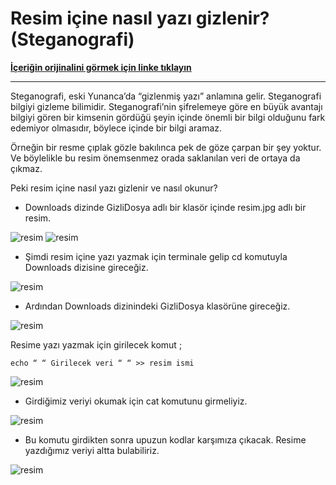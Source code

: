 # Resim içine nasıl yazı gizlenir? (Steganografi)

**[İçeriğin orijinalini görmek için linke tıklayın](https://medium.com/@aysenurdgyl/resim-i%C3%A7ine-nas%C4%B1l-yaz%C4%B1-gizlenir-steganografi-fbd1574fd9b6)**

---

Steganografi, eski Yunanca’da “gizlenmiş yazı” anlamına gelir. Steganografi bilgiyi gizleme bilimidir. Steganografi’nin şifrelemeye göre en büyük avantajı bilgiyi gören bir kimsenin gördüğü şeyin içinde önemli bir bilgi olduğunu fark edemiyor olmasıdır, böylece içinde bir bilgi aramaz.

Örneğin bir resme çıplak gözle bakılınca pek de göze çarpan bir şey yoktur. Ve böylelikle bu resim önemsenmez orada saklanılan veri de ortaya da çıkmaz.

Peki resim içine nasıl yazı gizlenir ve nasıl okunur?

- Downloads dizinde GizliDosya adlı bir klasör içinde resim.jpg adlı bir resim.

![resim](https://miro.medium.com/v2/resize:fit:720/format:webp/1*IMmAw6c2mT-URBND3UGKCw.png)
![resim](https://miro.medium.com/v2/resize:fit:720/format:webp/1*t9rX-nKyY9qksQl5FOirBw.png)

- Şimdi resim içine yazı yazmak için terminale gelip cd komutuyla Downloads dizisine gireceğiz.

![resim](https://miro.medium.com/v2/resize:fit:720/format:webp/1*kWTOQB_ZA8tbv_LSams9hg.png)

- Ardından Downloads dizinindeki GizliDosya klasörüne gireceğiz.

![resim](https://miro.medium.com/v2/resize:fit:720/format:webp/1*ToYHRb7NWt1xHpyf5DcL4g.png)

Resime yazı yazmak için girilecek komut ;

    echo “ “ Girilecek veri “ “ >> resim ismi

![resim](https://miro.medium.com/v2/resize:fit:720/format:webp/1*WCp_P5hD2WdCY0K1gkuiFg.png)

- Girdiğimiz veriyi okumak için cat komutunu girmeliyiz.

![resim](https://miro.medium.com/v2/resize:fit:720/format:webp/1*em8KCPSPuXjTdDQXqD8ZmQ.png)

- Bu komutu girdikten sonra upuzun kodlar karşımıza çıkacak. Resime yazdığımız veriyi altta bulabiliriz.

![resim](https://miro.medium.com/v2/resize:fit:720/format:webp/1*YAxlDXyAmdFCa7gj_4bOLg.png)
